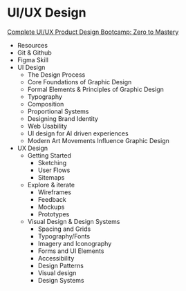 # UI/UX Design
[Complete UI/UX Product Design Bootcamp: Zero to Mastery](https://academy.zerotomastery.io/courses/enrolled/1073485)
- Resources
- Git & Github
- Figma Skill
- UI Design
    - The Design Process
    - Core Foundations of Graphic Design
    - Formal Elements & Principles of Graphic Design
    - Typography
    - Composition
    - Proportional Systems
    - Designing Brand Identity
    - Web Usability
    - UI design for AI driven experiences
    - Modern Art Movements Influence Graphic Design
- UX Design
    - Getting Started
        - Sketching
        - User Flows
        - Sitemaps
    - Explore & iterate
        - Wireframes
        - Feedback
        - Mockups
        - Prototypes
    - Visual Design & Design Systems
        - Spacing and Grids
        - Typography/Fonts
        - Imagery and Iconography
        - Forms and UI Elements
        - Accessibility
        - Design Patterns
        - Visual design
        - Design Systems
